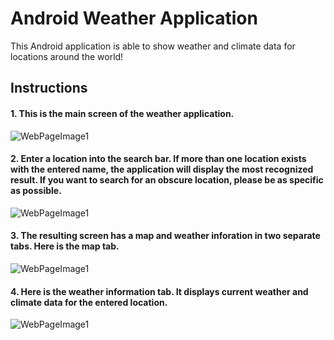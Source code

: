 # Android Weather Application
This Android application is able to show weather and climate data for locations around the world! 

## Instructions
#### 1. This is the main screen of the weather application.
![WebPageImage1](https://github.com/MyNameIsAditya/Android_WeatherApplication/blob/master/readme_images/image1.png)

#### 2. Enter a location into the search bar. If more than one location exists with the entered name, the application will display the most recognized result. If you want to search for an obscure location, please be as specific as possible.
![WebPageImage1](https://github.com/MyNameIsAditya/Android_WeatherApplication/blob/master/readme_images/image2.png)

#### 3. The resulting screen has a map and weather inforation in two separate tabs. Here is the map tab.
![WebPageImage1](https://github.com/MyNameIsAditya/Android_WeatherApplication/blob/master/readme_images/image3.png)

#### 4. Here is the weather information tab. It displays current weather and climate data for the entered location.
![WebPageImage1](https://github.com/MyNameIsAditya/Android_WeatherApplication/blob/master/readme_images/image4.png)
